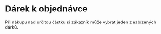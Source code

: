 # Dárek k objednávce

Při nákupu nad určitou částku si zákazník může vybrat jeden z nabízených dárků.
